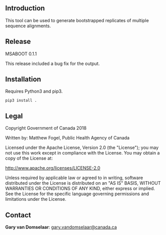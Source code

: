## Introduction ##

This tool can be used to generate bootstrapped replicates of multiple sequence alignments.

## Release ##

MSABOOT 0.1.1

This release included a bug fix for the output.

## Installation ##

Requires Python3 and pip3.

    pip3 install .

## Legal ##

Copyright Government of Canada 2018

Written by: Matthew Fogel, Public Health Agency of Canada

Licensed under the Apache License, Version 2.0 (the "License"); you may not use
this work except in compliance with the License. You may obtain a copy of the
License at:

http://www.apache.org/licenses/LICENSE-2.0

Unless required by applicable law or agreed to in writing, software distributed
under the License is distributed on an "AS IS" BASIS, WITHOUT WARRANTIES OR
CONDITIONS OF ANY KIND, either express or implied. See the License for the
specific language governing permissions and limitations under the License.

## Contact ##

**Gary van Domselaar**: gary.vandomselaar@canada.ca

